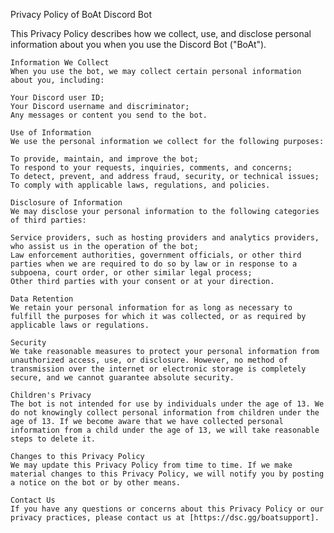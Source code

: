 Privacy Policy of BoAt Discord Bot

This Privacy Policy describes how we collect, use, and disclose personal information about you when you use the Discord Bot ("BoAt").

    Information We Collect
    When you use the bot, we may collect certain personal information about you, including:

    Your Discord user ID;
    Your Discord username and discriminator;
    Any messages or content you send to the bot.

    Use of Information
    We use the personal information we collect for the following purposes:

    To provide, maintain, and improve the bot;
    To respond to your requests, inquiries, comments, and concerns;
    To detect, prevent, and address fraud, security, or technical issues;
    To comply with applicable laws, regulations, and policies.

    Disclosure of Information
    We may disclose your personal information to the following categories of third parties:

    Service providers, such as hosting providers and analytics providers, who assist us in the operation of the bot;
    Law enforcement authorities, government officials, or other third parties when we are required to do so by law or in response to a subpoena, court order, or other similar legal process;
    Other third parties with your consent or at your direction.

    Data Retention
    We retain your personal information for as long as necessary to fulfill the purposes for which it was collected, or as required by applicable laws or regulations.

    Security
    We take reasonable measures to protect your personal information from unauthorized access, use, or disclosure. However, no method of transmission over the internet or electronic storage is completely secure, and we cannot guarantee absolute security.

    Children's Privacy
    The bot is not intended for use by individuals under the age of 13. We do not knowingly collect personal information from children under the age of 13. If we become aware that we have collected personal information from a child under the age of 13, we will take reasonable steps to delete it.

    Changes to this Privacy Policy
    We may update this Privacy Policy from time to time. If we make material changes to this Privacy Policy, we will notify you by posting a notice on the bot or by other means.

    Contact Us
    If you have any questions or concerns about this Privacy Policy or our privacy practices, please contact us at [https://dsc.gg/boatsupport].
